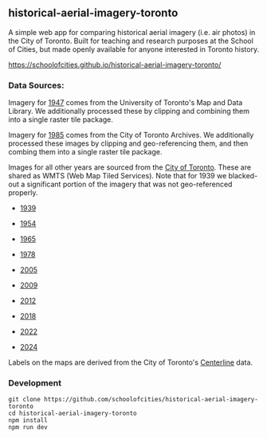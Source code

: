 ## historical-aerial-imagery-toronto

A simple web app for comparing historical aerial imagery (i.e. air photos) in the City of Toronto. Built for teaching and research purposes at the School of Cities, but made openly available for anyone interested in Toronto history.

https://schoolofcities.github.io/historical-aerial-imagery-toronto/

### Data Sources:

Imagery for [1947](https://mdl.library.utoronto.ca/collections/geospatial-data/toronto-aerial-photographs-1947-black-and-white-and-colourized) comes from the University of Toronto's Map and Data Library. We additionally processed these by clipping and combining them into a single raster tile package.

Imagery for [1985](https://www.toronto.ca/city-government/accountability-operations-customer-service/access-city-information-or-records/city-of-toronto-archives/whats-online/maps/aerial-photographs/aerial-photographs-1985/) comes from the City of Toronto Archives. We additionally processed these images by clipping and geo-referencing them, and then combing them into a single raster tile package.

Images for all other years are sourced from the [City of Toronto](https://open.toronto.ca/dataset/web-map-services/). These are shared as WMTS (Web Map Tiled Services). Note that for 1939 we blacked-out a significant portion of the imagery that was not geo-referenced properly.

- [1939](https://gis.toronto.ca/arcgis/rest/services/basemap/cot_historic_aerial_1939/MapServer/WMTS/) 

- [1954](https://gis.toronto.ca/arcgis/rest/services/basemap/cot_historic_aerial_1954/MapServer/WMTS/)

- [1965](https://gis.toronto.ca/arcgis/rest/services/basemap/cot_historic_aerial_1965/MapServer/WMTS/)

- [1978](https://gis.toronto.ca/arcgis/rest/services/basemap/cot_historic_aerial_1978/MapServer/WMTS/)

- [2005](https://gis.toronto.ca/arcgis/rest/services/basemap/cot_ortho_2005_color_20cm/MapServer/WMTS/)

- [2009](https://gis.toronto.ca/arcgis/rest/services/basemap/cot_ortho_2009_color_10cm/MapServer/WMTS/)

<!-- - [2011](https://gis.toronto.ca/arcgis/rest/services/primary/cot_ortho_2011_color_10cm_webm/MapServer/WMTS/) -->

- [2012](https://gis.toronto.ca/arcgis/rest/services/basemap/cot_ortho_2012_color_5cm/MapServer/WMTS)

- [2018](https://gis.toronto.ca/arcgis/rest/services/basemap/cot_ortho_2018_color_8cm/MapServer/WMTS/)

- [2022](https://gis.toronto.ca/arcgis/rest/services/basemap/cot_ortho_2022_color_8cm/MapServer/WMTS)

- [2024](https://gis.toronto.ca/arcgis/rest/services/basemap/cot_ortho_2024_color_8cm/MapServer/WMTS)


Labels on the maps are derived from the City of Toronto's [Centerline](https://open.toronto.ca/dataset/toronto-centreline-tcl/) data.


### Development

```
git clone https://github.com/schoolofcities/historical-aerial-imagery-toronto
cd historical-aerial-imagery-toronto
npm install
npm run dev
```

